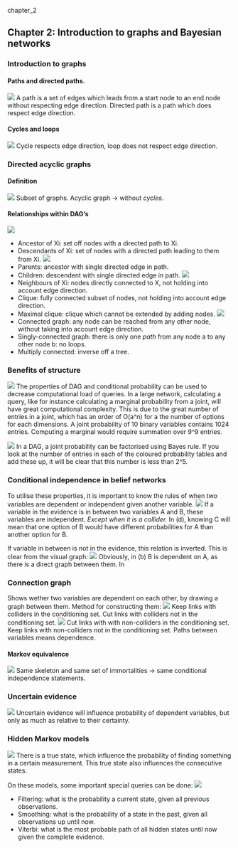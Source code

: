 chapter_2
## Chapter 2: Introduction to graphs and Bayesian networks
### Introduction to graphs

#### Paths and directed paths.
![](chapter_2/image60%202.png)
A path is a set of edges which leads from a start node to an end node without respecting edge direction.
Directed path is a path which does respect edge direction.

#### Cycles and loops
![](chapter_2/image61%202.png)
Cycle respects edge direction, loop does not respect edge direction.

### Directed acyclic graphs
#### Definition
![](chapter_2/image62%202.png)
Subset of graphs. Acyclic graph -> without _cycles_.

#### Relationships within DAG’s
![](chapter_2/image63%202.png)
* Ancestor of Xi: set off nodes with a directed path to Xi.
* Descendants of Xi: set of nodes with a directed path leading to them from Xi.
![](chapter_2/image64%202.png)
* Parents: ancestor with single directed edge in path.
* Children: descendent with single directed edge in path.
![](chapter_2/image66%202.png)
* Neighbours of Xi: nodes directly connected to X, not holding into account edge direction.
* Clique: fully connected subset of nodes, not holding into account edge direction.
* Maximal clique: clique which cannot be extended by adding nodes.
![](chapter_2/image67%202.png)
* Connected graph: any node can be reached from any other node, without taking into account edge direction.
* Singly-connected graph: there is only one _path_ from any node a to any other node b: no loops.
* Multiply connected: inverse off a tree.

### Benefits of structure
![](chapter_2/image69%202.png)
The properties of DAG and conditional probability can be used to decrease computational load of queries. In a large network, calculating a query, like for instance calculating a marginal probability from a joint, will have great computational complexity. 
This is due to the great number of entries in a joint, which has an order of O(a^n) for a the number of options for each dimensions. A joint probability of 10 binary variables contains 1024 entries. Computing a marginal would require summation over 9^9 entries.

![](chapter_2/image70%202.png)
In a DAG, a joint probability can be factorised using Bayes rule. If you look at the number of entries in each of the coloured probability tables and add these up, it will be clear that this number is less than 2^5.

### Conditional independence in belief networks
To utilise these properties, it is important to know the rules of when two variables are dependent or independent given another variable.
![](chapter_2/image96%202.png)
If a variable in the evidence is in between two variables A and B, these variables are independent. _Except when it is a collider._ In (d), knowing C will mean that one option of B would have different probabilities for A than another option for B.

If variable in between is not in the evidence, this relation is inverted. This is clear from the visual graph:
![](chapter_2/image99%202.png)
Obviously, in (b) B is dependent on A, as there is a direct graph between them. In 

### Connection graph
Shows wether two variables are dependent on each other, by drawing a graph between them.
Method for constructing them:
![](chapter_2/image113%202.png)
Keep links with colliders in the conditioning set.
Cut links with colliders not in the conditioning set.
![](chapter_2/image114%202.png)
Cut links with with non-colliders in the conditioning set.
Keep links with non-colliders not in the conditioning set.
Paths between variables means dependence.

#### Markov equivalence
![](chapter_2/image128%202.png)
Same skeleton and same set of immortalities -> same conditional independence statements.

### Uncertain evidence
![](chapter_2/image135%202.png)
Uncertain evidence will influence probability of dependent variables, but only as much as relative to their certainty.

### Hidden Markov models
![](chapter_2/image142%202.png)
There is a true state, which influence the probability of finding something in a certain measurement. This true state also influences the consecutive states.

On these models, some important special queries can be done:
![](chapter_2/image143%202.png)
* Filtering: what is the probability a current state, given all previous observations.
* Smoothing: what is the probability of a state in the past, given all observations up until now.
* Viterbi: what is the most probable path of all hidden states until now given the complete evidence.




























